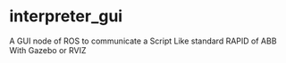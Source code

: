 # interpreter_gui
A GUI node of ROS to communicate a Script Like standard RAPID of ABB With Gazebo or RVIZ 
